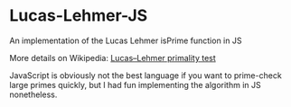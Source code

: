 Lucas-Lehmer-JS
===============

An implementation of the Lucas Lehmer isPrime function in JS

More details on Wikipedia: [Lucas–Lehmer primality test](https://en.wikipedia.org/wiki/Lucas%E2%80%93Lehmer_primality_test)

JavaScript is obviously not the best language if you want to prime-check large primes quickly, but I had fun implementing the algorithm in JS nonetheless.
